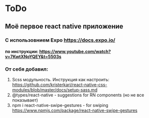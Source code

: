 # ToDo
## Моё первое react native приложение
### С использовнием Expo https://docs.expo.io/
#### по инструкции: https://www.youtube.com/watch?v=7KwtXNoYQEY&t=5503s

### От себя добавил:
1) Scss модульность. Инструкция как настроить: https://github.com/kristerkari/react-native-css-modules/blob/master/docs/setup-sass.md
2) @types/react-native - suggestions for RN components (но не все показывает)
3) npm i react-native-swipe-gestures - for swiping
https://www.npmjs.com/package/react-native-swipe-gestures
